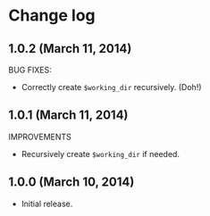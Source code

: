 # Change log

## 1.0.2 (March 11, 2014)

BUG FIXES:

* Correctly create `$working_dir` recursively.  (Doh!)


## 1.0.1 (March 11, 2014)

IMPROVEMENTS

* Recursively create `$working_dir` if needed.


## 1.0.0 (March 10, 2014)

* Initial release.
